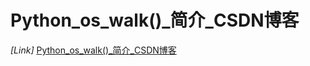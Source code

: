 # Python_os_walk()_简介_CSDN博客

*[Link]* [Python_os_walk()_简介_CSDN博客](https://blog.csdn.net/imnisen1992/article/details/53359180)
